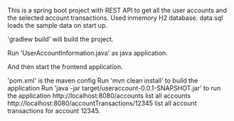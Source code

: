This is a spring boot project with REST API to get all the user accounts and the selected account transactions.
Used inmemory H2 database. data.sql loads the sample data on start up.

'gradlew build' will build the project.

Run 'UserAccountInformation.java' as java application.

And then start the frontend application.


'pom.xml' is the maven config
Run 'mvn clean install' to build the application
Run 'java -jar target/useraccount-0.0.1-SNAPSHOT.jar' to run the application
http://localhost:8080/accounts list all accounts
http://localhost:8080/accountTransactions/12345 list all account transactions for account 12345.
